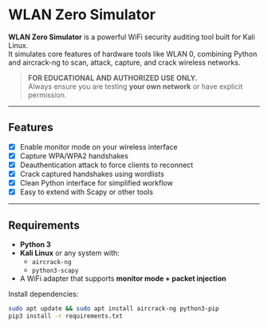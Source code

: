 # WLAN Zero Simulator

**WLAN Zero Simulator** is a powerful WiFi security auditing tool built for Kali Linux.  
It simulates core features of hardware tools like WLAN 0, combining Python and aircrack-ng to scan, attack, capture, and crack wireless networks.

> **FOR EDUCATIONAL AND AUTHORIZED USE ONLY.**  
> Always ensure you are testing **your own network** or have explicit permission.

---

## Features

- [x] Enable monitor mode on your wireless interface
- [x] Capture WPA/WPA2 handshakes
- [x] Deauthentication attack to force clients to reconnect
- [x] Crack captured handshakes using wordlists
- [x] Clean Python interface for simplified workflow
- [x] Easy to extend with Scapy or other tools

---

## Requirements

- **Python 3**
- **Kali Linux** or any system with:
  - `aircrack-ng`
  - `python3-scapy`
- A WiFi adapter that supports **monitor mode + packet injection**

Install dependencies:
```bash
sudo apt update && sudo apt install aircrack-ng python3-pip
pip3 install -r requirements.txt
